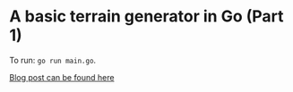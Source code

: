 # A basic terrain generator in Go (Part 1)

To run: `go run main.go`.

[Blog post can be found here](https://janithl.github.io/2019/09/go-terrain-gen-part-1/)
